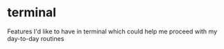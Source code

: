 # terminal
Features I'd like to have in terminal which could help me proceed with my day-to-day routines
